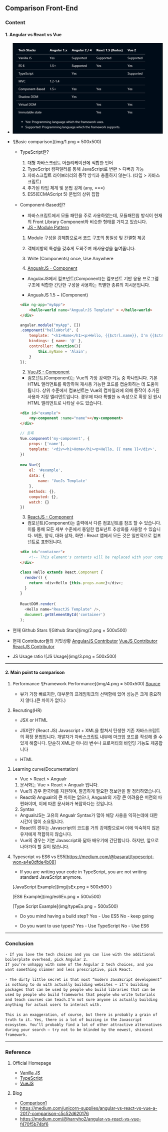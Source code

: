 ## Comparison Front-End

### Content
#### 1. Angular vs React vs Vue
- <img src="img/1.png" alt="Basic comparison" style="width: 500px;"/>
- ![Basic comparison](img/1.png = 500x500)
	- TypeScript란?
		1. 대형 자바스크립트 어플리케이션에 적합한 언어
		2. TypeScript 컴파일러를 통해 JavaScript로 변환 > 디버깅 가능
		3. 자바스크립트 라이브러리의 동작 방식과 충돌하지 않는다. (타입 > 자바스크립트)
		4. 추가된 타입 체계 및 문법 강제 (any, ===)
		5. ES5(ECMAScript 5) 문법의 상위 집합
		
	- Component-Based란?
		- 자바스크립트에서 모듈 패턴을 주로 사용하였는데, 모듈패턴읩 방식이 현재의 Front Library Component와 비슷한 형태를 가지고 있습니다.
		- [JS - Module Pattern](https://toddmotto.com/mastering-the-module-pattern/)
		1. Module 구성을 강제함으로서 코드 구조의 통일성 및 간결함 제공
		2. 객체지향의 특성을 갖추게 도와주며 재사용성을 높여줍니다.
		3. Write (Components) once, Use Anywhere

		1. [AngualrJS - Component](https://docs.angularjs.org/guide/component)
		- AngularJS에서 컴포넌트(Component)는 컴포넌트 기반 응용 프로그램 구조에 적합한 간단한 구성을 사용하는 특별한 종류의 지시문입니다.
		
		- AngualrJS 1.5 ~ (Component)
		```HTML
		<div ng-app="myApp"> 
			<hello-world name="AngualrJS Template" > </hello-world>
		</div>
		```

		```JAVASCRIPT
		angular.module("myApp", [])
		.component("helloWorld", {
			template: "<h1>Home</h1><p>Hello, {{$ctrl.name}}, I'm {{$ctrl.myName}}!</p>",
			bindings: { name: '@' },
			controller: function(){
				this.myName = 'Alain';
			}
		});
		```

		2. [VueJS - Component](https://kr.vuejs.org/v2/guide/components.html)
		- 컴포넌트(Component)는 Vue의 가장 강력한 기능 중 하나입니다. 기본 HTML 엘리먼트를 확장하여 재사용 가능한 코드를 캡슐화하는 데 도움이 됩니다. 상위 수준에서 컴포넌트는 Vue의 컴파일러에 의해 동작이 추가된 사용자 지정 엘리먼트입니다. 경우에 따라 특별한 is 속성으로 확장 된 원시 HTML 엘리먼트로 나타날 수도 있습니다.

		```HTML
		<div id="example">
  			<my-component :name="name"></my-component>
		</div>
		```
		
		```JAVASCRIPT
		// 등록
		Vue.component('my-component', {
			props: ['name'],
			template: '<div><h1>Home</h1><p>Hello, {{ name }}</div>',
		})	

		new Vue({
			el: '#example',
			data: {
				name: 'VueJs Template'
			},
			methods: {},
			computed: {},
			watch: {}
		})
		```

		3. [ReactJS - Component](https://reactjs.org/docs/components-and-props.html)
		- 컴포넌트(Component)는 출력에서 다른 컴포넌트를 참조 할 수 있습니다. 이를 통해 모든 세부 수준에서 동일한 컴포넌트 추상화를 사용할 수 있습니다. 버튼, 양식, 대화 상자, 화면 : React 앱에서 모든 것은 일반적으로 컴포넌트로 표현됩니다.

		```HTML
		<div id="container">
		    <!-- This element's contents will be replaced with your component. -->
		</div>

		```
		
		```JAVASCRIPT
		class Hello extends React.Component {
		  render() {
		    return <div>Hello {this.props.name}</div>;
		  }
		}

		ReactDOM.render(
		  <Hello name="ReactJS Template" />,
		  document.getElementById('container')
		);
		```

- 현재 Github Stars
![Github Stars](img/2.png = 500x500)

- 현재 Contributor들의 커밋상황
[AngularJS Contributor](https://github.com/angular/angular.js/graphs/contributors)
[VueJS Contributor](https://github.com/vuejs/vue/graphs/contributors)
[ReactJS Contributor](https://github.com/facebook/react/graphs/contributors)

- JS Usage ratio
![JS Usage](img/3.png = 500x500)


---
#### 2. Main point to comparison
1. Performance
	![Framework Performance](img/4.png = 500x500)
	[Source](http://www.stefankrause.net/js-frameworks-benchmark6/webdriver-ts-results/table.html)
	- 뷰가 가장 빠르지만, 대부분의 프레임워크의 선택함에 있어 성능은 크게 중요하지 않다.(큰 차이가 없다.)


2. Recruting(HR)
	- JSX or HTML

	- JSX란? (React JS)
	Javascript + XML을 합쳐서 탄생한 기존 자바스크립트의 확장 문법입니다.
	개발자가 자바스크립트 내부에 마크업 코드를 작성해 줄 수 있게 해줍니다.
	단순히 XML만 아니라 변수나 프로퍼티의 바인딩 기능도 제공합니다

	- HTML


3. Learning curve(Documentation)
	- Vue > React > Angualr

	1. 문서화는 Vue > React > Angualr 입니다.
	- Vue의 경우 한국어를 지원하며, 깔끔하게 필요한 정보만을 잘 정리하였습니다.
	- React와 Angualr의 큰 차이는 없으나, Angualr의 가장 큰 어려움은 버전의 파편화이며, 이에 따른 문서화가 복잡하다는 것입니다.

	2. Syntax
	- AngualrJS는 고유의 Angualr Syntax가 많아 해당 사용을 익히는데에 대한 시간이 많이 소요됩니다.
	- React의 경우는 Javascript의 코드를 거의 강제함으로써 이에 익숙하지 않은 유저에게 적합하지 않습니다.
	- Vue의 경우는 기본 Javascript와 닮아 배우기에 간단합니다. 하지만, 앞으로 나아가야 할 길이 많습니다.


4. Typescript vs ES6 vs ES5[https://medium.com/@basarat/typescript-won-a4e0dfde4b08]
	- If you are writing your code in TypeScript, you are not writing standard JavaScript anymore.
	
	[JavaScript Example](img/jsEx.png = 500x500 )


	[ES6 Example](img/es6Ex.png = 500x500)


	[Type Script Example](img/typeEx.png = 500x500)
	- Do you mind having a build step?
		Yes - Use ES5
		No - keep going
	
	- Do you want to use types?
		Yes - Use TypeScript
		No - Use ES6


---
### Conclusion
	- If you love the tech choices and you can live with the additional boilerplate overhead, pick Angular 2.
	If you’re unhappy with some of the Angular 2 tech choices, and you want something slimmer and less prescriptive, pick React.

	- The dirty little secret is that most “modern JavaScript development” is nothing to do with actually building websites — it’s building packages that can be used by people who build libraries that can be used by people who build frameworks that people who write tutorials and teach courses can teach.I’m not sure anyone is actually building anything for actual users to interact with.

	This is an exaggeration, of course, but there is probably a grain of truth to it. Yes, there is a lot of buzzing in the Javascript ecosystem. You’ll probably find a lot of other attractive alternatives during your search — try not to be blinded by the newest, shiniest framework.


---
### Reference
1. Official Homepage
	- [Vanilla JS](http://vanilla-js.com/)
	- [TypeScript](https://www.typescriptlang.org/)
	- [VueJS](https://vuejs.org/)


2. Blog
	- [Comparison1](http://blog.jeonghwan.net/vue/2017/03/29/is-vue-better-than-angular-react.html) 
	- https://medium.com/unicorn-supplies/angular-vs-react-vs-vue-a-2017-comparison-c5c52d620176 
	- https://medium.com/@harryho2/angular-vs-react-vs-vue-f470f5b74bf6 


